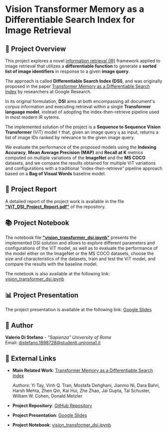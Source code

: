 # Vision Transformer Memory as a Differentiable Search Index for Image Retrieval

## 🔎 Project Overview

This project explores a novel [information retrieval (IR)](https://en.wikipedia.org/wiki/Information_retrieval) framework applied to image retrieval that utilizes a **differentiable function** to generate a **sorted list of image identifiers** in response to a given **image query**.

The approach is called **Differentiable Search Index (DSI)**, and was originally proposed in the paper [Transformer Memory as a Differentiable Search Index](https://arxiv.org/pdf/2202.06991.pdf) by researchers at Google Research.

In its original formulation, **DSI** aims at both encompassing all document's corpus information and executing retrieval within a single **Transformer language model**, instead of adopting the index-then-retrieve pipeline used in most modern IR sytems.

The implemented solution of the project is a **Sequence to Sequence Vision Transformer** (ViT) model `f` that, given an image query `q` as input, returns a list of image IDs ranked by relevance to the given image query.

We evaluate the performance of the proposed models using the **Indexing Accuracy**, **Mean Average Precision (MAP)** and **Recall at K** metrics computed on multiple variations of the **ImageNet** and the **MS COCO** datasets, and we compare the results obtained for multiple ViT variations and configurations with a traditional "index-then-retrieve" pipeline approach based on a **Bag of Visual Words** baseline model.

## 📄 Project Report

A detailed report of the project work is available in the file [**"ViT_DSI_Project_Report.pdf"**](https://github.com/valeriodiste/computer_vision_project/blob/main/ViT_DSI_Project_Report.pdf) of the repository.

## 📚 Project Notebook

The notebook file [**"vision_transformer_dsi.ipynb"**](https://github.com/valeriodiste/computer_vision_project/blob/main/vision_transformer_dsi.ipynb) presents the implemented DSI solution and allows to explore different parameters and configurations of the ViT model, as well as to evaluate the performance of the model either on the ImageNet or the MS COCO datasets, choose the size and characteristics of the datasets, train and test the ViT model, and compare the results with the baseline model.

The notebook is also available at the following link: [vision_transformer_dsi.ipynb](https://drive.google.com/file/d/1xqJit0FAr_XR67uxtqCTeaNph37rkAPe/view?usp=sharing)

## 📊 Project Presentation

The project presentation is available at the following link: [Google Slides](https://docs.google.com/presentation/d/1RPvnGxorEW1WhZ6iUhBGnqFb-Wj6cVxzn3LFu01M6qI/edit?usp=sharing)

## 📝 Author

**Valerio Di Stefano** - _"Sapienza" University of Rome_
<br/>
Email: [distefano.1898728@studenti.uniroma1.it](mailto:distefano.1898728@studenti.uniroma1.it)

## 🔗 External Links

* **Main Related Work**: [Transformer Memory as a Differentiable Search Index](https://arxiv.org/pdf/2202.06991.pdf)

  _Authors_: Yi Tay, Vinh Q. Tran, Mostafa Dehghani, Jianmo Ni, Dara Bahri, Harsh Mehta, Zhen Qin, Kai Hui, Zhe Zhao, Jai Gupta, Tal Schuster, William W. Cohen, Donald Metzler
  
* **Project Repository**: [GitHub Repository](https://github.com/valeriodiste/computer_vision_project)

* **Project Presentation**: [Google Slides](https://docs.google.com/presentation/d/1RPvnGxorEW1WhZ6iUhBGnqFb-Wj6cVxzn3LFu01M6qI/edit?usp=sharing)

* **Project Notebook**: [vision_transformer_dsi.ipynb](https://drive.google.com/file/d/1xqJit0FAr_XR67uxtqCTeaNph37rkAPe/view?usp=sharing)

